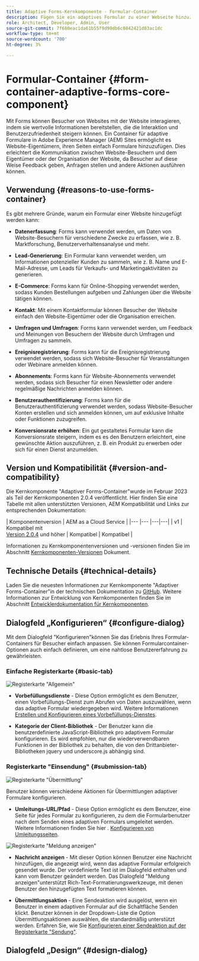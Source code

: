 ```yaml
---
title: Adaptive Forms-Kernkomponente - Formular-Container
description: Fügen Sie ein adaptives Formular zu einer Webseite hinzu.
role: Architect, Developer, Admin, User
source-git-commit: 7f680eac1da61b55f9d90db6c0842421d03ac1dc
workflow-type: tm+mt
source-wordcount: '700'
ht-degree: 3%

---
```



# Formular-Container {#form-container-adaptive-forms-core-component}

Mit Forms können Besucher von Websites mit der Website interagieren, indem sie wertvolle Informationen bereitstellen, die die Interaktion und Benutzerzufriedenheit steigern können. Ein Container für adaptive Formulare in Adobe Experience Manager (AEM) Sites ermöglicht es Website-Eigentümern, ihren Seiten einfach Formulare hinzuzufügen. Dies erleichtert die Kommunikation zwischen Website-Besuchern und dem Eigentümer oder der Organisation der Website, da Besucher auf diese Weise Feedback geben, Anfragen stellen und andere Aktionen ausführen können.

## Verwendung {#reasons-to-use-forms-container}

Es gibt mehrere Gründe, warum ein Formular einer Website hinzugefügt werden kann:

* **Datenerfassung**: Forms kann verwendet werden, um Daten von Website-Besuchern für verschiedene Zwecke zu erfassen, wie z. B. Marktforschung, Benutzerverhaltensanalyse und mehr.

* **Lead-Generierung**: Ein Formular kann verwendet werden, um Informationen potenzieller Kunden zu sammeln, wie z. B. Name und E-Mail-Adresse, um Leads für Verkaufs- und Marketingaktivitäten zu generieren.

* **E-Commerce**: Forms kann für Online-Shopping verwendet werden, sodass Kunden Bestellungen aufgeben und Zahlungen über die Website tätigen können.

* **Kontakt**: Mit einem Kontaktformular können Besucher der Website einfach den Website-Eigentümer oder die Organisation erreichen.

* **Umfragen und Umfragen**: Forms kann verwendet werden, um Feedback und Meinungen von Besuchern der Website durch Umfragen und Umfragen zu sammeln.

* **Ereignisregistrierung**: Forms kann für die Ereignisregistrierung verwendet werden, sodass sich Website-Besucher für Veranstaltungen oder Webinare anmelden können.

* **Abonnements**: Forms kann für Website-Abonnements verwendet werden, sodass sich Besucher für einen Newsletter oder andere regelmäßige Nachrichten anmelden können.

* **Benutzerauthentifizierung**: Forms kann für die Benutzerauthentifizierung verwendet werden, sodass Website-Besucher Konten erstellen und sich anmelden können, um auf exklusive Inhalte oder Funktionen zuzugreifen.

* **Konversionsrate erhöhen**: Ein gut gestaltetes Formular kann die Konversionsrate steigern, indem es es den Benutzern erleichtert, eine gewünschte Aktion auszuführen, z. B. ein Produkt zu erwerben oder sich für einen Dienst anzumelden.


## Version und Kompatibilität {#version-and-compatibility}

Die Kernkomponente &quot;Adaptiver Forms-Container&quot;wurde im Februar 2023 als Teil der Kernkomponenten 2.0.4 veröffentlicht. Hier finden Sie eine Tabelle mit allen unterstützten Versionen, AEM Kompatibilität und Links zur entsprechenden Dokumentation:

| Komponentenversion | AEM as a Cloud Service |
|--- |--- |---|---|
| v1 | Kompatibel mit<br>[Version 2.0.4](/help/versions.md) und höher | Kompatibel | Kompatibel |

Informationen zu Kernkomponentenversionen und -versionen finden Sie im Abschnitt [Kernkomponenten-Versionen](/help/versions.md) Dokument.

<!-- ## Sample Component Output {#sample-component-output}

To experience the Accordion Component as well as see examples of its configuration options as well as HTML and JSON output, visit the [Component Library](https://adobe.com/go/aem_cmp_library_accordion). -->

## Technische Details {#technical-details}

Laden Sie die neuesten Informationen zur Kernkomponente &quot;Adaptiver Forms-Container&quot;in der technischen Dokumentation zu [GitHub](https://github.com/adobe/aem-core-forms-components/tree/master/ui.af.apps/src/main/content/jcr_root/apps/core/fd/components/form/container/v1/container). Weitere Informationen zur Entwicklung von Kernkomponenten finden Sie im Abschnitt [Entwicklerdokumentation für Kernkomponenten](/help/developing/overview.md).

## Dialogfeld „Konfigurieren“ {#configure-dialog}

Mit dem Dialogfeld &quot;Konfigurieren&quot;können Sie das Erlebnis Ihres Formular-Containers für Besucher einfach anpassen. Sie können Formularcontainer-Optionen auch einfach definieren, um eine nahtlose Benutzererfahrung zu gewährleisten.

### Einfache Registerkarte {#basic-tab}

![Registerkarte &quot;Allgemein&quot;](/help/adaptive-forms/assets/formcontainer_basictab.png)

* **Vorbefüllungsdienste** - Diese Option ermöglicht es dem Benutzer, einen Vorbefüllungs-Dienst zum Abrufen von Daten auszuwählen, wenn das adaptive Formular wiedergegeben wird. Weitere Informationen [Erstellen und Konfigurieren eines Vorbefüllungs-Dienstes](https://experienceleague.adobe.com/docs/experience-manager-cloud-service/content/forms/create-an-adaptive-form/prepopulate-adaptive-form-fields.html?lang=en#aem-forms-custom-prefill-service).

* **Kategorie der Client-Bibliothek** - Der Benutzer kann die benutzerdefinierte JavaScript-Bibliothek pro adaptivem Formular konfigurieren. Es wird empfohlen, nur die wiederverwendbaren Funktionen in der Bibliothek zu behalten, die von den Drittanbieter-Bibliotheken jquery und underscore.js abhängig sind.

### Registerkarte &quot;Einsendung&quot; {#submission-tab}

![Registerkarte &quot;Übermittlung&quot;](/help/adaptive-forms/assets/formcontainer_submissiontab.png)

Benutzer können verschiedene Aktionen für Übermittlungen adaptiver Formulare konfigurieren.
* **Umleitungs-URL/Pfad** - Diese Option ermöglicht es dem Benutzer, eine Seite für jedes Formular zu konfigurieren, zu dem die Formularbenutzer nach dem Senden eines adaptiven Formulars umgeleitet werden. Weitere Informationen finden Sie hier . [Konfigurieren von Umleitungsseiten](https://experienceleague.adobe.com/docs/experience-manager-cloud-service/content/forms/create-an-adaptive-form/configure-submit-actions-and-metadata-submission/configuring-redirect-page.html).

![Registerkarte &quot;Meldung anzeigen&quot;](/help/adaptive-forms/assets/formconatiner_showmessage.png)

* **Nachricht anzeigen** - Mit dieser Option können Benutzer eine Nachricht hinzufügen, die angezeigt wird, wenn das adaptive Formular erfolgreich gesendet wurde. Der vordefinierte Text ist im Dialogfeld enthalten und kann vom Benutzer geändert werden. Das Dialogfeld &quot;Meldung anzeigen&quot;unterstützt Rich-Text-Formatierungswerkzeuge, mit denen Benutzer den hinzugefügten Text formatieren können.

* **Übermittlungsaktion** - Eine Sendeaktion wird ausgelöst, wenn ein Benutzer in einem adaptiven Formular auf die Schaltfläche Senden klickt. Benutzer können in der Dropdown-Liste die Option Übermittlungsaktionen auswählen, die standardmäßig unterstützt werden. Erfahren Sie, wie Sie [Konfigurieren einer Sendeaktion auf der Registerkarte &quot;Sendung&quot;](https://experienceleague.adobe.com/docs/experience-manager-cloud-service/content/forms/create-an-adaptive-form/configure-submit-actions-and-metadata-submission/configuring-submit-actions.html#supporting-custom-functions-in-validation-expressions-br).

## Dialogfeld „Design“ {#design-dialog}



